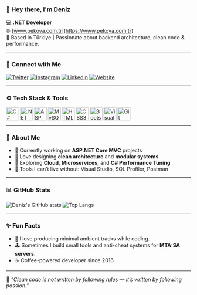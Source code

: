 ### 👋 Hey there, I'm **Deniz**

💻 **.NET Developer**  
🌐 [www.pekova.com.tr](https://www.pekova.com.tr)  
📍 Based in Türkiye | Passionate about backend architecture, clean code & performance.

---

### 🔗 Connect with Me

[![Twitter](https://img.shields.io/badge/Twitter-1DA1F2?logo=twitter&logoColor=white)](https://twitter.com/FaxrorS)
[![Instagram](https://img.shields.io/badge/Instagram-E4405F?logo=instagram&logoColor=white)](https://www.instagram.com/deniz_pekova/)
[![LinkedIn](https://img.shields.io/badge/LinkedIn-0A66C2?logo=linkedin&logoColor=white)](https://linkedin.com)
[![Website](https://img.shields.io/badge/Website-pekova.com.tr-0A0A0A?logo=vercel&logoColor=white)](https://www.pekova.com.tr)

---

### ⚙️ Tech Stack & Tools

<img align="left" alt="C#" width="35px" src="https://cdn.jsdelivr.net/gh/devicons/devicon/icons/csharp/csharp-original.svg"/>
<img align="left" alt=".NET" width="35px" src="https://cdn.jsdelivr.net/gh/devicons/devicon/icons/dot-net/dot-net-original-wordmark.svg"/>
<img align="left" alt="ASP.NET" width="35px" src="https://cdn.jsdelivr.net/gh/devicons/devicon/icons/dotnetcore/dotnetcore-original.svg"/>
<img align="left" alt="MySQL" width="35px" src="https://cdn.jsdelivr.net/gh/devicons/devicon/icons/mysql/mysql-original.svg"/>
<img align="left" alt="HTML5" width="35px" src="https://cdn.jsdelivr.net/gh/devicons/devicon/icons/html5/html5-original.svg"/>
<img align="left" alt="CSS3" width="35px" src="https://cdn.jsdelivr.net/gh/devicons/devicon/icons/css3/css3-original.svg"/>
<img align="left" alt="Bootstrap" width="35px" src="https://cdn.jsdelivr.net/gh/devicons/devicon/icons/bootstrap/bootstrap-plain-wordmark.svg"/>
<img align="left" alt="Visual Studio" width="35px" src="https://cdn.jsdelivr.net/gh/devicons/devicon/icons/visualstudio/visualstudio-plain.svg"/>
<img align="left" alt="Git" width="35px" src="https://cdn.jsdelivr.net/gh/devicons/devicon/icons/git/git-original.svg"/>

<br/>
<br/>

---

### 🧠 About Me
- 🎯 Currently working on **ASP.NET Core MVC** projects  
- 🧩 Love designing **clean architecture** and **modular systems**  
- 🚀 Exploring **Cloud**, **Microservices**, and **C# Performance Tuning**  
- 🧰 Tools I can’t live without: Visual Studio, SQL Profiler, Postman  

---

### 📊 GitHub Stats

![Deniz's GitHub stats](https://github-readme-stats.vercel.app/api?username=faxror&show_icons=true&theme=radical)
![Top Langs](https://github-readme-stats.vercel.app/api/top-langs/?username=faxror&layout=compact&theme=radical)

---

### ✨ Fun Facts
- 🎵 I love producing minimal ambient tracks while coding.  
- 🕹️ Sometimes I build small tools and anti-cheat systems for **MTA:SA servers**.  
- ☕ Coffee-powered developer since 2016.

---

🧩 *“Clean code is not written by following rules — it’s written by following passion.”*
